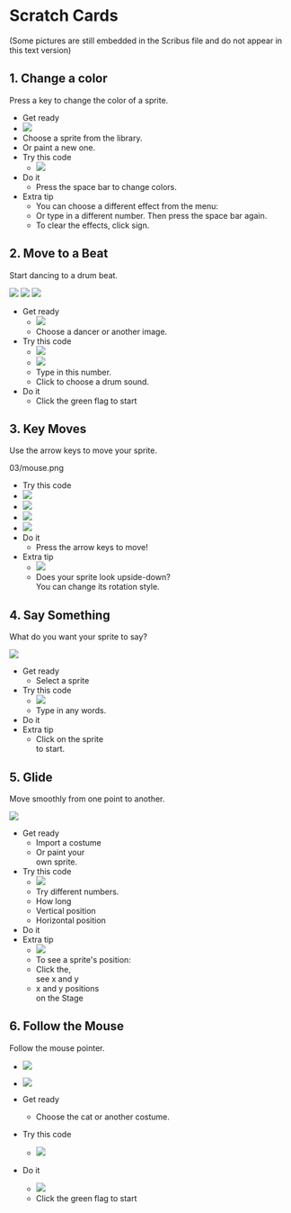 # Scratch Cards

(Some pictures are still embedded in the Scribus file and do not appear in this text version)

## 1. Change a color

Press a key to change the color of a sprite.

- Get ready
 - ![](01/code-tip.png)
 - Choose a sprite from the library.
 - Or paint a new one.
- Try this code
  - ![](01/code.png)
- Do it
  - Press the space bar to change colors.
- Extra tip
  - You can choose a different effect from the menu:
  - Or type in a different number. Then press the space bar again.
  - To clear the effects, click       sign.


## 2. Move to a Beat

Start dancing to a drum beat.

![](02/img-009.png)
![](02/img-009.png)
![](02/img-009.png)

- Get ready
  - ![](02/img-006.png)
  - Choose a dancer or another image.
- Try this code
  - ![](02/dancer-header.png)
  - ![](02/img-000.png)
  - Type in this number.
  - Click to choose a drum sound.
- Do it
  - Click the green flag to start

## 3. Key Moves

Use the arrow keys to move your sprite.

03/mouse.png  

- Try this code
 - ![](03/code-01.png)
 - ![](03/code-02.png)
 - ![](03/code-03.png)
 - ![](03/code-04.png)
- Do it
  - Press the arrow keys to move!
- Extra tip
  - ![](03/code-tip.png)
  - Does your sprite look upside-down?  
    You can change its rotation style.

## 4. Say Something

What do you want your sprite to say?

![](04/duck-header.png)

- Get ready
  - Select a sprite
- Try this code
  - ![](04/code.png)
  - Type in any words.
- Do it
- Extra tip
  - Click on  the sprite  
    to start.

## 5. Glide

Move smoothly from one point to another.

![](05/ghost.png)

- Get ready
  - Import a costume
  - Or paint your  
    own sprite.
- Try this code
  - ![](05/code.png)
  - Try different numbers.
  - How long
  - Vertical position
  - Horizontal position
- Do it
- Extra tip
  - ![](02/img-000.png)
  - To see a sprite's position:
  - Click the,  
    see x and y
  - x and y positions  
    on the Stage

## 6. Follow the Mouse

Follow the mouse pointer.

- ![](06/cat.png)
- ![](06/mouse.png)

- Get ready
  - Choose the cat or another costume.
- Try this code
  - ![](06/code.png)
- Do it
  - ![](02/img-000.png)
  - Click the green flag to start

<!--

Page 13

Text274: Dance Twist

Text275: Play a sound clip and do a body twist.

Image278: /home/ale/docs/src/dojo-resources/cards/07/dancer-01.png
Image279: /home/ale/docs/src/dojo-resources/cards/07/dancer-02.png
Image280: /home/ale/docs/src/dojo-resources/cards/07/dancer-01.png

Page 14

Text276: Duplication, perhaps linked-to frame

Text277: Duplication, perhaps linked-to frame

Text282: Choose an image of a person ready to dance.

Copy of  image3504 (5): /tmp/scribus_temp_e21575.png
Text284: Duplication, perhaps linked-to frame

Image293: /home/ale/docs/src/dojo-resources/cards/07/dancer-01.png
Image294: /home/ale/docs/src/dojo-resources/cards/07/dancer-02.png
 image9041: /home/ale/docs/src/dojo-resources/cards/07/code.png
Text300: Chose whirl from the menu.

Text285: Duplication, perhaps linked-to frame

Text321: Press the key to start.

Text322: Choose or record a sound clip.Keept it short!


Page 15

Text323: Interactive Whirl

Text324: Whirl a photo by moving the mouse.

Image346: /home/ale/docs/src/dojo-resources/cards/08/squirrel-02.png
Image347: /home/ale/docs/src/dojo-resources/cards/08/squirrel-01.png
Image348: /home/ale/docs/src/dojo-resources/cards/08/squirrel.png

Page 16

Image349: /home/ale/docs/src/dojo-resources/cards/08/squirrel-01.png
Image345: /home/ale/docs/src/dojo-resources/cards/08/squirrel.png
 image11736: /home/ale/docs/src/dojo-resources/cards/08/code.png
Text325: Duplication, perhaps linked-to frame

Text326: Duplication, perhaps linked-to frame

Copy of  image3504 (6): /tmp/scribus_temp_f21575.png
Text329: Choose the squirrel or another photo to whirl.

Text330: Duplication, perhaps linked-to frame

Text331: Duplication, perhaps linked-to frame

Image332: /home/ale/docs/src/dojo-resources/cards/02/img-000.png
Text334: Duplication, perhaps linked-to frame

 image11726: /home/ale/docs/src/dojo-resources/cards/08/desktop.png
Text335: Duplication, perhaps linked-to frame

Text338: Notice how the numbers change as you move the mouse.

Text341: Insert "Mouse X" block here.

Text342: Duplication, perhaps linked-to frame


Page 17

Text350: Animate It

Text351: Make a simple animation.

Image373: /home/ale/docs/src/dojo-resources/cards/09/penguin.png
Image375: /home/ale/docs/src/dojo-resources/cards/09/penguin-2.png
Image376: /home/ale/docs/src/dojo-resources/cards/09/penguin.png

Page 18

Text352: Duplication, perhaps linked-to frame

Text353: Duplication, perhaps linked-to frame

Text354: Duplication, perhaps linked-to frame

Text355: Duplication, perhaps linked-to frame

Image357: /home/ale/docs/src/dojo-resources/cards/02/img-000.png
Text358: Duplication, perhaps linked-to frame

 image20935: /home/ale/docs/src/dojo-resources/cards/09/code.png
Text370: Click for duplicate (stamper) tool.

Text371: Click the sprite to duplicate the costume.

Text372: Use the paint tools to make the new co-stume look different.

Image377: /home/ale/docs/src/dojo-resources/cards/09/penguin.png
Image378: /home/ale/docs/src/dojo-resources/cards/09/penguin-2.png

Page 19

Text382: Moving animation

Text383: Animate a character as it moves.


Page 20

Copy of  image23828: /tmp/scribus_temp_U21575.png
Copy of  image23820: /tmp/scribus_temp_Z21575.png
 image23098: /home/ale/docs/src/dojo-resources/cards/10/code.png
Text385: Duplication, perhaps linked-to frame

Text405: Duplication, perhaps linked-to frame

Text406: Duplication, perhaps linked-to frame

Copy of  image3504 (7): /tmp/scribus_temp_R21575.png
Text409: Click to open the sprite library.

Text410: Choose a sprite that has 2 or more costumes.

Text426: Click the .

Text427: Does your sprite look upside-down?

Text428: You can change its rotation style.

Text429: all around

Text430: left-right

Text431: don't rotate

Text384: Duplication, perhaps linked-to frame


Page 21

Text436: Surprise Button

Text437: Make your own button.

 image26247: /tmp/scribus_temp_svg_s21575.png
 image26259: /tmp/scribus_temp_svg_W21575.png
 image26271: /tmp/scribus_temp_svg_Q21575.png

Page 22

Copy of  image26247 (2): /tmp/scribus_temp_a21575.png
 image25451: /home/ale/docs/src/dojo-resources/cards/11/code.png
Copy of  image26247: /tmp/scribus_temp_S21575.png
Text438: Duplication, perhaps linked-to frame

Text439: Duplication, perhaps linked-to frame

Copy of  image3504 (8): /tmp/scribus_temp_t21575.png
Text487: Choose a drum (from the Things category).

Text494: Duplication, perhaps linked-to frame

Text498: You can change the name of your sprite.

Text500: Duplication, perhaps linked-to frame

Text501: Duplication, perhaps linked-to frame

Text505: Insert the "Pick random" block.

Text506: Click to see (and hear) what it does.


Page 23

Text511: Keep Score

Text512: Add a scoreboard to your game.

 image29181: /tmp/scribus_temp_svg_ea1575.png
 image29189: /home/ale/docs/src/dojo-resources/cards/12/fish.png
 image29197: /home/ale/docs/src/dojo-resources/cards/12/shark.png
 image29205: /home/ale/docs/src/dojo-resources/cards/12/fish.png
 image29221: /home/ale/docs/src/dojo-resources/cards/12/shark.png
 image29237: /tmp/scribus_temp_svg_B21575.png
 image29253: /tmp/scribus_temp_svg_F21575.png
 image29261: /home/ale/docs/src/dojo-resources/cards/12/fish.png
 image29277: /home/ale/docs/src/dojo-resources/cards/12/shark.png

Page 24

 image28535: /home/ale/docs/src/dojo-resources/cards/12/code.png
Text513: Duplication, perhaps linked-to frame

Text514: Duplication, perhaps linked-to frame

Text578: Choose "Data"

Text579: Click

Text583: Type "score" for the variable name and then click OK.

Text584: Duplication, perhaps linked-to frame

Text588: Duplication, perhaps linked-to frame

Image589: /home/ale/docs/src/dojo-resources/cards/02/img-000.png
Text590: Click the green flag to start.

-->
